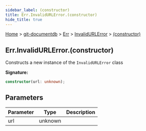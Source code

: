 ```yaml
---
sidebar_label: (constructor)
title: Err.InvalidURLError.(constructor)
hide_title: true
---
```


[Home](./index.md) &gt; [git-documentdb](./git-documentdb.md) &gt; [Err](./git-documentdb.err.md) &gt; [InvalidURLError](./git-documentdb.err.invalidurlerror.md) &gt; [(constructor)](./git-documentdb.err.invalidurlerror._constructor_.md)

## Err.InvalidURLError.(constructor)

Constructs a new instance of the `InvalidURLError` class

<b>Signature:</b>

```typescript
constructor(url: unknown);
```

## Parameters

|  Parameter | Type | Description |
|  --- | --- | --- |
|  url | unknown |  |

